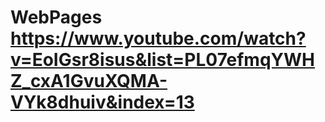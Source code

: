 # WebPages https://www.youtube.com/watch?v=EoIGsr8isus&list=PL07efmqYWHZ_cxA1GvuXQMA-VYk8dhuiv&index=13